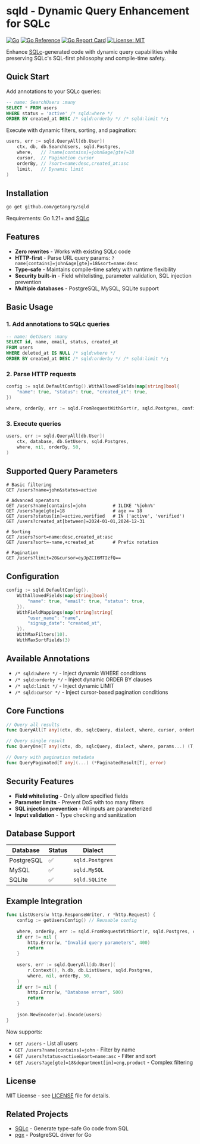 # sqld - Dynamic Query Enhancement for SQLc

[![Go](https://github.com/getangry/sqld/actions/workflows/go.yml/badge.svg)](https://github.com/getangry/sqld/actions/workflows/go.yml)
[![Go Reference](https://pkg.go.dev/badge/github.com/getangry/sqld.svg)](https://pkg.go.dev/github.com/getangry/sqld)
[![Go Report Card](https://goreportcard.com/badge/github.com/getangry/sqld)](https://goreportcard.com/report/github.com/getangry/sqld)
[![License: MIT](https://img.shields.io/badge/License-MIT-yellow.svg)](https://opensource.org/licenses/MIT)

Enhance [SQLc](https://sqlc.dev)-generated code with dynamic query capabilities while preserving SQLc's SQL-first philosophy and compile-time safety.

## Quick Start

Add annotations to your SQLc queries:

```sql
-- name: SearchUsers :many
SELECT * FROM users 
WHERE status = 'active' /* sqld:where */
ORDER BY created_at DESC /* sqld:orderby */ /* sqld:limit */;
```

Execute with dynamic filters, sorting, and pagination:

```go
users, err := sqld.QueryAll[db.User](
    ctx, db, db.SearchUsers, sqld.Postgres,
    where,   // ?name[contains]=john&age[gte]=18
    cursor,  // Pagination cursor
    orderBy, // ?sort=name:desc,created_at:asc
    limit,   // Dynamic limit
)
```

## Installation

```bash
go get github.com/getangry/sqld
```

Requirements: Go 1.21+ and [SQLc](https://sqlc.dev)

## Features

- **Zero rewrites** - Works with existing SQLc code
- **HTTP-first** - Parse URL query params: `?name[contains]=john&age[gte]=18&sort=name:desc`
- **Type-safe** - Maintains compile-time safety with runtime flexibility
- **Security built-in** - Field whitelisting, parameter validation, SQL injection prevention
- **Multiple databases** - PostgreSQL, MySQL, SQLite support

## Basic Usage

### 1. Add annotations to SQLc queries

```sql
-- name: GetUsers :many
SELECT id, name, email, status, created_at
FROM users
WHERE deleted_at IS NULL /* sqld:where */
ORDER BY created_at DESC /* sqld:orderby */ /* sqld:limit */;
```

### 2. Parse HTTP requests

```go
config := sqld.DefaultConfig().WithAllowedFields(map[string]bool{
    "name": true, "status": true, "created_at": true,
})

where, orderBy, err := sqld.FromRequestWithSort(r, sqld.Postgres, config)
```

### 3. Execute queries

```go
users, err := sqld.QueryAll[db.User](
    ctx, database, db.GetUsers, sqld.Postgres,
    where, nil, orderBy, 50,
)
```

## Supported Query Parameters

```http
# Basic filtering
GET /users?name=john&status=active

# Advanced operators
GET /users?name[contains]=john          # ILIKE '%john%'
GET /users?age[gte]=18                  # age >= 18
GET /users?status[in]=active,verified   # IN ('active', 'verified')
GET /users?created_at[between]=2024-01-01,2024-12-31

# Sorting
GET /users?sort=name:desc,created_at:asc
GET /users?sort=-name,+created_at       # Prefix notation

# Pagination
GET /users?limit=20&cursor=eyJpZCI6MTIzfQ==
```

## Configuration

```go
config := sqld.DefaultConfig().
    WithAllowedFields(map[string]bool{
        "name": true, "email": true, "status": true,
    }).
    WithFieldMappings(map[string]string{
        "user_name": "name",
        "signup_date": "created_at",
    }).
    WithMaxFilters(10).
    WithMaxSortFields(3)
```

## Available Annotations

- `/* sqld:where */` - Inject dynamic WHERE conditions
- `/* sqld:orderby */` - Inject dynamic ORDER BY clauses  
- `/* sqld:limit */` - Inject dynamic LIMIT
- `/* sqld:cursor */` - Inject cursor-based pagination conditions

## Core Functions

```go
// Query all results
func QueryAll[T any](ctx, db, sqlcQuery, dialect, where, cursor, orderBy, limit, params...) ([]T, error)

// Query single result  
func QueryOne[T any](ctx, db, sqlcQuery, dialect, where, params...) (T, error)

// Query with pagination metadata
func QueryPaginated[T any](...) (*PaginatedResult[T], error)
```

## Security Features

- **Field whitelisting** - Only allow specified fields
- **Parameter limits** - Prevent DoS with too many filters
- **SQL injection prevention** - All inputs are parameterized
- **Input validation** - Type checking and sanitization

## Database Support

| Database | Status | Dialect |
|----------|--------|---------|
| PostgreSQL | ✅ | `sqld.Postgres` |
| MySQL | ✅ | `sqld.MySQL` |
| SQLite | ✅ | `sqld.SQLite` |

## Example Integration

```go
func ListUsers(w http.ResponseWriter, r *http.Request) {
    config := getUsersConfig() // Reusable config
    
    where, orderBy, err := sqld.FromRequestWithSort(r, sqld.Postgres, config)
    if err != nil {
        http.Error(w, "Invalid query parameters", 400)
        return
    }
    
    users, err := sqld.QueryAll[db.User](
        r.Context(), h.db, db.ListUsers, sqld.Postgres,
        where, nil, orderBy, 50,
    )
    if err != nil {
        http.Error(w, "Database error", 500)
        return
    }
    
    json.NewEncoder(w).Encode(users)
}
```

Now supports:
- `GET /users` - List all users
- `GET /users?name[contains]=john` - Filter by name
- `GET /users?status=active&sort=name:asc` - Filter and sort
- `GET /users?age[gte]=18&department[in]=eng,product` - Complex filtering

## License

MIT License - see [LICENSE](LICENSE) file for details.

## Related Projects

- [SQLc](https://sqlc.dev) - Generate type-safe Go code from SQL
- [pgx](https://github.com/jackc/pgx) - PostgreSQL driver for Go